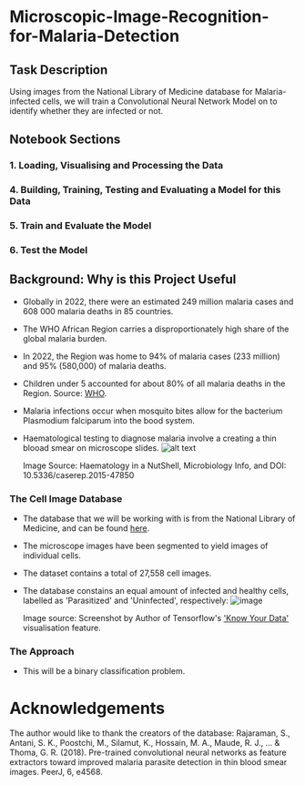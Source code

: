 # Microscopic-Image-Recognition-for-Malaria-Detection

## Task Description
Using images from the National Library of Medicine database for Malaria-infected cells, we will train a Convolutional Neural Network Model on to identify whether they are infected or not.

## Notebook Sections
### 1. Loading, Visualising and Processing the Data
### 4. Building, Training, Testing and Evaluating a Model for this Data
### 5. Train and Evaluate the Model
### 6. Test the Model
## Background: Why is this Project Useful
* Globally in 2022, there were an estimated 249 million malaria cases and 608 000 malaria deaths in 85 countries.
* The WHO African Region carries a disproportionately high share of the global malaria burden.
* In 2022, the Region was home to 94% of malaria cases (233 million) and 95% (580,000) of malaria deaths.
* Children under 5 accounted for about 80% of all malaria deaths in the Region. Source: [WHO](https://www.who.int/news-room/fact-sheets/detail/malaria).
* Malaria infections occur when mosquito bites allow for the bacterium Plasmodium falciparum into the bood system.
* Haematological testing to diagnose malaria involve a creating a thin blooad smear on microscope slides.
 ![alt text](https://microbenotes.com/wp-content/uploads/2020/02/Thick-Blood-Smear-and-Thin-Blood-Smear.jpg)

   Image Source: Haematology in a NutShell, Microbiology Info, and DOI: 10.5336/caserep.2015-47850
### The Cell Image Database
* The database that we will be working with is from the National Library of Medicine, and can be found [here](https://lhncbc.nlm.nih.gov/LHC-research/LHC-projects/image-processing/malaria-datasheet.html).
* The microscope images have been segmented to yield images of individual cells.
* The dataset contains a total of 27,558 cell images.
* The database constains an equal amount of infected and healthy cells, labelled as 'Parasitized' and 'Uninfected', respectively:
  ![image](https://github.com/laura1machado1delostoyos/Microscopic-Image-Recognition-for-Malaria-Detection/assets/123665653/1e4be5ad-5b0d-40c1-a913-4c0e497b1526)

    Image source: Screenshot by Author of Tensorflow's ['Know Your Data'](https://knowyourdata-tfds.withgoogle.com/#dataset=malaria&tab=ITEM&group_by=default_segment.malaria.label.value&select=default_segment.malaria.label.value&sort_groups_by=value&item=train%5B1shard%5D_1735) visualisation feature.
### The Approach
* This will be a binary classification problem.

# Acknowledgements
The author would like to thank the creators of the database:
Rajaraman, S., Antani, S. K., Poostchi, M., Silamut, K., Hossain, M. A., Maude, R. J., ... & Thoma, G. R. (2018). Pre-trained convolutional neural networks as feature extractors toward improved malaria parasite detection in thin blood smear images. PeerJ, 6, e4568.
